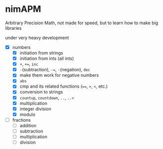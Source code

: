 # nimAPM
Arbitrary Precision Math, not made for speed, but to learn how to make big libraries

under very heavy development
- [x] numbers
  - [x] initiation from strings
  - [x] initiation from ints (all ints)
  - [x] `+`, `+=`, `inc`
  - [x] `-`(subtraction), `-=`, `-`(negation), `dec`
  - [x] make them work for negative numbers
  - [x] `abs`
  - [x] cmp and its related functions (`==`, `>`, `<`, etc.)
  - [x] conversion to strings
  - [x] `countup`, `countdown`, `..`, `..<`
  - [x] multiplication
  - [x] integer division
  - [x] modulo
- [ ] fractions
  - [ ] addition
  - [ ] subtraction
  - [ ] multiplication 
  - [ ] division
